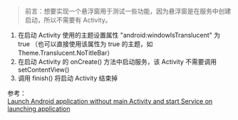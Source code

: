 > 前言：想要实现一个悬浮窗用于测试一些功能，因为悬浮窗是在服务中创建启动，所以不需要有 Activity。
1. 在启动 Activity 使用的主题设置属性 "android:windowIsTranslucent" 为 true （也可以直接使用该属性为 true 的主题，如 Theme.Translucent.NoTitleBar）
2. 在启动 Activity 的 onCreate() 方法中启动服务，该 Activity 不需要调用 setContentView()
3. 调用 finish() 将启动 Activity 结束掉

参考：    
[Launch Android application without main Activity and start Service on launching application](https://stackoverflow.com/questions/10909683/launch-android-application-without-main-activity-and-start-service-on-launching)

